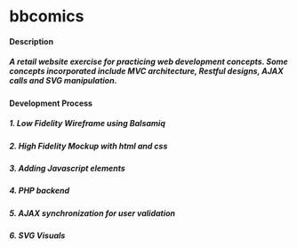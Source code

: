 # bbcomics

<h4>Description
<h5>A retail website exercise for practicing web development concepts. Some concepts incorporated include MVC architecture, Restful designs, AJAX calls and SVG manipulation.

<h4>Development Process
<h5>1. Low Fidelity Wireframe using Balsamiq
<h5>2. High Fidelity Mockup with html and css
<h5>3. Adding Javascript elements
<h5>4. PHP backend
<h5>5. AJAX synchronization for user validation
<h5>6. SVG Visuals

